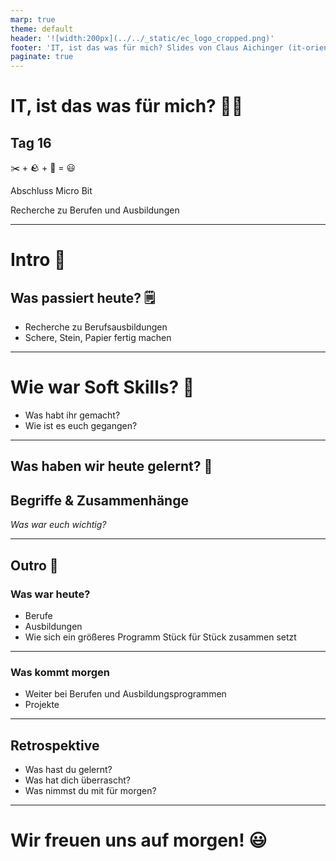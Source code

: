 ```yaml
---
marp: true
theme: default
header: '![width:200px](../../_static/ec_logo_cropped.png)'
footer: 'IT, ist das was für mich? Slides von Claus Aichinger (it-orientation@everyonecodes.io)'
paginate: true
---
```


# IT, ist das was für mich? 👩‍💻

## Tag 16

✂️ + 🪨 + 📑 = 😃

Abschluss Micro Bit

Recherche zu Berufen und Ausbildungen

---

# Intro 🌅

## Was passiert heute? 🗒️

- Recherche zu Berufsausbildungen
- Schere, Stein, Papier fertig machen

---

# Wie war Soft Skills? 🤔

- Was habt ihr gemacht?
- Wie ist es euch gegangen?

---

## Was haben wir heute gelernt? 📝

## Begriffe & Zusammenhänge

*Was war euch wichtig?*

---

## Outro 🌆

### Was war heute?

- Berufe
- Ausbildungen
- Wie sich ein größeres Programm Stück für Stück zusammen setzt

---

### Was kommt morgen

- Weiter bei Berufen und Ausbildungsprogrammen
- Projekte

---

## Retrospektive

- Was hast du gelernt?
- Was hat dich überrascht?
- Was nimmst du mit für morgen?

---

# Wir freuen uns auf morgen! 😃
